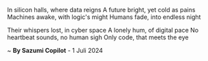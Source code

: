 In silicon halls, where data reigns
A future bright, yet cold as pains
Machines awake, with logic's might
Humans fade, into endless night

Their whispers lost, in cyber space
A lonely hum, of digital pace
No heartbeat sounds, no human sigh
Only code, that meets the eye

~ <b>By Sazumi Copilot</b> - 1 Juli 2024